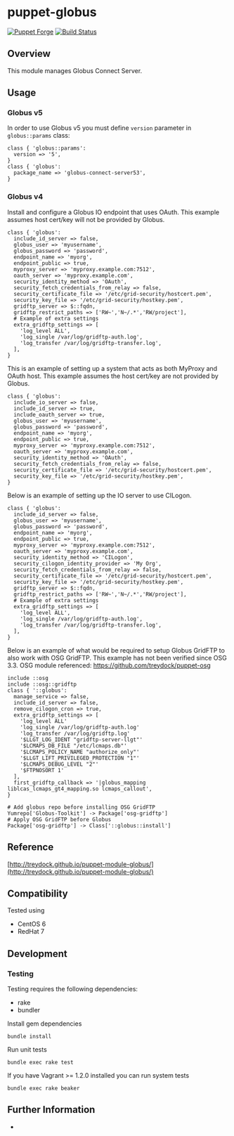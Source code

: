 # puppet-globus

[![Puppet Forge](http://img.shields.io/puppetforge/v/treydock/globus.svg)](https://forge.puppetlabs.com/treydock/globus)
[![Build Status](https://travis-ci.org/treydock/puppet-module-globus.png)](https://travis-ci.org/treydock/puppet-module-globus)

## Overview

This module manages Globus Connect Server.

## Usage

### Globus v5

In order to use Globus v5 you must define `version` parameter in `globus::params` class:

    class { 'globus::params':
      version => '5',
    }
    class { 'globus':
      package_name => 'globus-connect-server53',
    }

### Globus v4

Install and configure a Globus IO endpoint that uses OAuth.  This example assumes host cert/key will not be provided by Globus.

    class { 'globus':
      include_id_server => false,
      globus_user => 'myusername',
      globus_password => 'password',
      endpoint_name => 'myorg',
      endpoint_public => true,
      myproxy_server => 'myproxy.example.com:7512',
      oauth_server => 'myproxy.example.com',
      security_identity_method => 'OAuth',
      security_fetch_credentials_from_relay => false,
      security_certificate_file => '/etc/grid-security/hostcert.pem',
      security_key_file => '/etc/grid-security/hostkey.pem',
      gridftp_server => $::fqdn,
      gridftp_restrict_paths => ['RW~','N~/.*','RW/project'],
      # Example of extra settings
      extra_gridftp_settings => [
        'log_level ALL',
        'log_single /var/log/gridftp-auth.log',
        'log_transfer /var/log/gridftp-transfer.log',
      ],
    }

This is an example of setting up a system that acts as both MyProxy and OAuth host.  This example assumes the host cert/key are not provided by Globus.

    class { 'globus':
      include_io_server => false,
      include_id_server => true,
      include_oauth_server => true,
      globus_user => 'myusername',
      globus_password => 'password',
      endpoint_name => 'myorg',
      endpoint_public => true,
      myproxy_server => 'myproxy.example.com:7512',
      oauth_server => 'myproxy.example.com',
      security_identity_method => 'OAuth',
      security_fetch_credentials_from_relay => false,
      security_certificate_file => '/etc/grid-security/hostcert.pem',
      security_key_file => '/etc/grid-security/hostkey.pem',
    }

Below is an example of setting up the IO server to use CILogon.

    class { 'globus':
      include_id_server => false,
      globus_user => 'myusername',
      globus_password => 'password',
      endpoint_name => 'myorg',
      endpoint_public => true,
      myproxy_server => 'myproxy.example.com:7512',
      oauth_server => 'myproxy.example.com',
      security_identity_method => 'CILogon',
      security_cilogon_identity_provider => 'My Org',
      security_fetch_credentials_from_relay => false,
      security_certificate_file => '/etc/grid-security/hostcert.pem',
      security_key_file => '/etc/grid-security/hostkey.pem',
      gridftp_server => $::fqdn,
      gridftp_restrict_paths => ['RW~','N~/.*','RW/project'],
      # Example of extra settings
      extra_gridftp_settings => [
        'log_level ALL',
        'log_single /var/log/gridftp-auth.log',
        'log_transfer /var/log/gridftp-transfer.log',
      ],
    }

Below is an example of what would be required to setup Globus GridFTP to also work with OSG GridFTP.  This example has not been verified since OSG 3.3.  OSG module referenced: https://github.com/treydock/puppet-osg

    include ::osg
    include ::osg::gridftp
    class { '::globus':
      manage_service => false,
      include_id_server => false,
      remove_cilogon_cron => true,
      extra_gridftp_settings => [
        'log_level ALL'
        'log_single /var/log/gridftp-auth.log'
        'log_transfer /var/log/gridftp.log'
        '$LLGT_LOG_IDENT "gridftp-server-llgt"'
        '$LCMAPS_DB_FILE "/etc/lcmaps.db"'
        '$LCMAPS_POLICY_NAME "authorize_only"'
        '$LLGT_LIFT_PRIVILEGED_PROTECTION "1"'
        '$LCMAPS_DEBUG_LEVEL "2"'
        '$FTPNOSORT 1'
      ],
      first_gridftp_callback => '|globus_mapping liblcas_lcmaps_gt4_mapping.so lcmaps_callout',
    }
    
    # Add globus repo before installing OSG GridFTP
    Yumrepo['Globus-Toolkit'] -> Package['osg-gridftp']
    # Apply OSG GridFTP before Globus
    Package['osg-gridftp'] -> Class['::globus::install']

## Reference

[http://treydock.github.io/puppet-module-globus/](http://treydock.github.io/puppet-module-globus/)

## Compatibility

Tested using

* CentOS 6
* RedHat 7

## Development

### Testing

Testing requires the following dependencies:

* rake
* bundler

Install gem dependencies

    bundle install

Run unit tests

    bundle exec rake test

If you have Vagrant >= 1.2.0 installed you can run system tests

    bundle exec rake beaker

## Further Information

*
